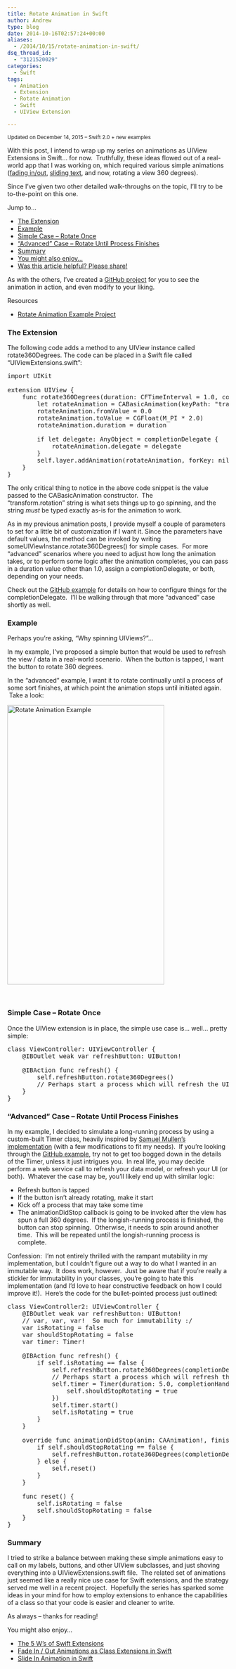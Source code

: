 ```yaml
---
title: Rotate Animation in Swift
author: Andrew
type: blog
date: 2014-10-16T02:57:24+00:00
aliases:
  - /2014/10/15/rotate-animation-in-swift/
dsq_thread_id:
  - "3121520029"
categories:
  - Swift
tags:
  - Animation
  - Extension
  - Rotate Animation
  - Swift
  - UIView Extension

---
```

<small>Updated on December 14, 2015 &#8211; Swift 2.0 + new examples</small>

With this post, I intend to wrap up my series on&nbsp;animations as UIView Extensions in Swift&#8230; for now. &nbsp;Truthfully, these ideas flowed out of a real-world app that I was working on, which required various simple animations (<a title="Fade In / Out Animations as Class Extensions in Swift" href="http://www.andrewcbancroft.com/2014/07/27/fade-in-out-animations-as-class-extensions-with-swift/" target="_blank">fading in/out</a>, <a title="Slide In Animation in Swift" href="http://www.andrewcbancroft.com/2014/09/24/slide-in-animation-in-swift/" target="_blank">sliding text</a>, and now, rotating a view&nbsp;360 degrees).

Since I&#8217;ve given two other detailed walk-throughs on the topic, I&#8217;ll try to be to-the-point on this one.

<div class="resources">
  <div class="resources-header">
    Jump to&#8230;
  </div>
  
  <ul class="resources-content">
    <li>
      <a href="#the-extension">The Extension</a>
    </li>
    <li>
      <a href="#example">Example</a>
    </li>
    <li>
      <a href="#rotate-once">Simple Case – Rotate Once</a>
    </li>
    <li>
      <a href="#advanced">“Advanced” Case – Rotate Until Process Finishes</a>
    </li>
    <li>
      <a href="#summary">Summary</a>
    </li>
    <li>
      <a href="#related">You might also enjoy&#8230;</a>
    </li>
    <li>
      <a href="#share">Was this article helpful? Please share!</a>
    </li>
  </ul>
</div>

As with the others, I&#8217;ve created a [GitHub project][1] for you to see the animation in action, and even&nbsp;modify to your liking.

<div class="resources">
  <div class="resources-header">
    Resources
  </div>
  
  <ul class="resources-content">
    <li>
      <i class="fa fa-github fa-lg"></i> <a title="GitHub - SwiftRotateAnimation" href="https://github.com/andrewcbancroft/SwiftRotateAnimation">Rotate Animation Example Project</a>
    </li>
  </ul>
</div>

<a name="the-extension" class="jump-target"></a>

### The Extension

The following code adds a method to any UIView instance called <span class="lang:swift decode:true  crayon-inline">rotate360Degrees</span>. The code can be placed in a Swift file called &#8220;UIViewExtensions.swift&#8221;:

<pre class="lang:swift decode:true " title="UIViewExtensions.swift">import UIKit

extension UIView {
    func rotate360Degrees(duration: CFTimeInterval = 1.0, completionDelegate: AnyObject? = nil) {
        let rotateAnimation = CABasicAnimation(keyPath: "transform.rotation")
        rotateAnimation.fromValue = 0.0
        rotateAnimation.toValue = CGFloat(M_PI * 2.0)
        rotateAnimation.duration = duration
        
        if let delegate: AnyObject = completionDelegate {
            rotateAnimation.delegate = delegate
        }
        self.layer.addAnimation(rotateAnimation, forKey: nil)
    }
}</pre>

The only critical&nbsp;thing to notice in the above code snippet is the value passed to the <span class="lang:swift decode:true  crayon-inline ">CABasicAnimation</span>&nbsp;constructor. &nbsp;The <span class="lang:swift decode:true  crayon-inline">&#8220;transform.rotation&#8221;</span>&nbsp;string is what sets things up to go spinning, and the string&nbsp;_must_ be typed exactly as-is for the animation to work.

As in my previous animation posts, I provide myself a couple of parameters to set for a little bit of customization if I want it.&nbsp;Since the parameters&nbsp;have default values, the method can be invoked by writing <span class="lang:swift decode:true  crayon-inline ">someUIViewInstance.rotate360Degrees()</span>&nbsp;for simple cases. &nbsp;For more &#8220;advanced&#8221; scenarios where you need to adjust how long the animation takes, or to perform some logic&nbsp;after the animation completes, you can pass in a duration value other than 1.0, assign a completionDelegate, or both, depending on your needs.

Check out the <a title="GitHub - SwiftRotateAnimation" href="https://github.com/andrewcbancroft/SwiftRotateAnimation" target="_blank">GitHub example</a> for details on how to configure things for the <span class="lang:swift decode:true  crayon-inline">completionDelegate</span>. &nbsp;I&#8217;ll be walking through that more &#8220;advanced&#8221; case shortly as well.

<a name="example" class="jump-target"></a>

### Example

Perhaps you&#8217;re asking, &#8220;Why spinning UIViews?&#8221;&#8230;

In my example, I&#8217;ve proposed&nbsp;a simple button that would be used to refresh the view / data in a real-world scenario. &nbsp;When the button is tapped, I want the button to rotate 360 degrees.

In the &#8220;advanced&#8221; example, I want it to rotate continually until a process of some sort finishes, at which point the animation stops until initiated again. &nbsp;Take a look:

[<img class="size-full wp-image-5661 aligncenter" src="https://www.andrewcbancroft.com/wp-content/uploads/2014/10/RotateAnimationExample.gif" alt="Rotate Animation Example" width="357" height="636" />][2]

&nbsp;

<a name="rotate-once" class="jump-target"></a>

### Simple Case &#8211; Rotate Once

Once the UIView extension is in place, the simple use case is&#8230; well&#8230; pretty simple:

<pre class="lang:swift decode:true" title="Simple Rotate Animation">class ViewController: UIViewController {
    @IBOutlet weak var refreshButton: UIButton!
    
    @IBAction func refresh() {
        self.refreshButton.rotate360Degrees()
        // Perhaps start a process which will refresh the UI...
    }
}</pre>

<a name="advanced" class="jump-target"></a>

### &#8220;Advanced&#8221; Case &#8211; Rotate Until Process Finishes

In my&nbsp;example, I decided to simulate a long-running process by using a custom-built <span class="lang:swift decode:true  crayon-inline">Timer</span>&nbsp;class, heavily inspired by <a title="Samuel Mullen - Using Swift Closures with NSTimer" href="http://www.samuelmullen.com/2014/07/using-swifts-closures-with-nstimer" target="_blank">Samuel Mullen&#8217;s implementation</a> (with a few modifications to fit my needs). &nbsp;If you&#8217;re looking through the <a title="GitHub - SwiftRotateAnimation" href="https://github.com/andrewcbancroft/SwiftRotateAnimation" target="_blank">GitHub example</a>, try not to&nbsp;get too bogged down in the details of the <span class="lang:swift decode:true  crayon-inline">Timer</span>, unless it just intrigues you. &nbsp;In real life, you may decide perform a web service call to refresh your data model, or refresh your UI (or both). &nbsp;Whatever the case may be, you&#8217;ll likely end up with similar logic:

  * Refresh button is tapped
  * If the button isn&#8217;t already rotating, make it start
  * Kick off a process that may take some time
  * The <span class="lang:swift decode:true  crayon-inline ">animationDidStop</span>&nbsp;callback is going to be invoked after the view has spun a full 360 degrees. &nbsp;If the longish-running process is finished, the button can stop spinning. &nbsp;Otherwise, it needs to spin around another time. &nbsp;This will be repeated until the longish-running process is complete.

Confession: &nbsp;I&#8217;m not entirely thrilled with the rampant mutability in my implementation, but I couldn&#8217;t figure out a way to do what I wanted in an immutable way. &nbsp;It does work, however. &nbsp;Just be aware that if you&#8217;re really a stickler for immutability in your classes, you&#8217;re going to hate this implementation (and I&#8217;d love to hear constructive feedback&nbsp;on how I could improve it!). &nbsp;Here&#8217;s the code for the bullet-pointed process just outlined:

<pre class="lang:swift mark:9,19-25 decode:true" title="Advanced Rotate Animation">class ViewController2: UIViewController {
    @IBOutlet weak var refreshButton: UIButton!
    // var, var, var!  So much for immutability :/
    var isRotating = false
    var shouldStopRotating = false
    var timer: Timer!
    
    @IBAction func refresh() {
        if self.isRotating == false {
            self.refreshButton.rotate360Degrees(completionDelegate: self)
            // Perhaps start a process which will refresh the UI...
            self.timer = Timer(duration: 5.0, completionHandler: {
                self.shouldStopRotating = true
            })
            self.timer.start()
            self.isRotating = true
        }
    }
    
    override func animationDidStop(anim: CAAnimation!, finished flag: Bool) {
        if self.shouldStopRotating == false {
            self.refreshButton.rotate360Degrees(completionDelegate: self)
        } else {
            self.reset()
        }
    }
    
    func reset() {
        self.isRotating = false
        self.shouldStopRotating = false
    }
}</pre>

<a name="summary" class="jump-target"></a>

### Summary

I tried to strike a balance between making these simple animations easy to call on my labels, buttons, and other&nbsp;UIView subclasses, and just shoving everything into a UIViewExtensions.swift file. &nbsp;The related set of animations just seemed like a really nice use case for Swift extensions, and the strategy served me well in a recent project. &nbsp;Hopefully the series has sparked some ideas in your mind for how to employ extensions to enhance the capabilities of a class so that your code is easier and cleaner to write.

As always &#8211; thanks for reading!  
<a name="related" class="jump-target"></a>

<div class="resources">
  <div class="resources-header">
    You might also enjoy&#8230;
  </div>
  
  <ul class="resources-content">
    <li>
      <i class="fa fa-angle-right"></i> <a title="The 5 W’s of Swift Extensions" href="http://www.andrewcbancroft.com/2014/11/03/the-5-ws-of-swift-extensions/">The 5 W’s of Swift Extensions</a>
    </li>
    <li>
      <i class="fa fa-angle-right"></i> <a title="Fade In / Out Animations as Class Extensions in Swift" href="http://www.andrewcbancroft.com/2014/07/27/fade-in-out-animations-as-class-extensions-with-swift/" target="_blank">Fade In / Out Animations as Class Extensions in Swift</a>
    </li>
    <li>
      <i class="fa fa-angle-right"></i> <a title="Slide In Animation in Swift" href="http://www.andrewcbancroft.com/2014/09/24/slide-in-animation-in-swift/" target="_blank">Slide In Animation in Swift</a>
    </li>
  </ul>
</div>

<a name="share" class="jump-target"></a>

 [1]: https://github.com/andrewcbancroft/SwiftRotateAnimation "GitHub - SwiftRotateAnimation"
 [2]: https://www.andrewcbancroft.com/wp-content/uploads/2014/10/RotateAnimationExample.gif